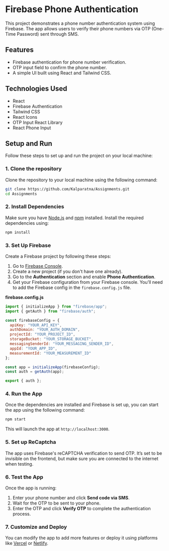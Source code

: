 
# Firebase Phone Authentication

This project demonstrates a phone number authentication system using Firebase. The app allows users to verify their phone numbers via OTP (One-Time Password) sent through SMS.

## Features
- Firebase authentication for phone number verification.
- OTP input field to confirm the phone number.
- A simple UI built using React and Tailwind CSS.

## Technologies Used
- React
- Firebase Authentication
- Tailwind CSS
- React Icons
- OTP Input React Library
- React Phone Input

## Setup and Run

Follow these steps to set up and run the project on your local machine:

### 1. Clone the repository
Clone the repository to your local machine using the following command:

```bash
git clone https://github.com/Kalparatna/Assignments.git
cd Assignments
```

### 2. Install Dependencies
Make sure you have [Node.js](https://nodejs.org/) and [npm](https://www.npmjs.com/) installed. Install the required dependencies using:

```bash
npm install
```

### 3. Set Up Firebase
Create a Firebase project by following these steps:
1. Go to [Firebase Console](https://console.firebase.google.com/).
2. Create a new project (if you don't have one already).
3. Go to the **Authentication** section and enable **Phone Authentication**.
4. Get your Firebase configuration from your Firebase console. You’ll need to add the Firebase config in the `firebase.config.js` file.

**firebase.config.js**

```js
import { initializeApp } from "firebase/app";
import { getAuth } from "firebase/auth";

const firebaseConfig = {
  apiKey: "YOUR_API_KEY",
  authDomain: "YOUR_AUTH_DOMAIN",
  projectId: "YOUR_PROJECT_ID",
  storageBucket: "YOUR_STORAGE_BUCKET",
  messagingSenderId: "YOUR_MESSAGING_SENDER_ID",
  appId: "YOUR_APP_ID",
  measurementId: "YOUR_MEASUREMENT_ID"
};

const app = initializeApp(firebaseConfig);
const auth = getAuth(app);

export { auth };
```

### 4. Run the App
Once the dependencies are installed and Firebase is set up, you can start the app using the following command:

```bash
npm start
```

This will launch the app at `http://localhost:3000`.

### 5. Set up ReCaptcha
The app uses Firebase's reCAPTCHA verification to send OTP. It’s set to be invisible on the frontend, but make sure you are connected to the internet when testing.

### 6. Test the App
Once the app is running:
1. Enter your phone number and click **Send code via SMS**.
2. Wait for the OTP to be sent to your phone.
3. Enter the OTP and click **Verify OTP** to complete the authentication process.

### 7. Customize and Deploy
You can modify the app to add more features or deploy it using platforms like [Vercel](https://vercel.com/) or [Netlify](https://www.netlify.com/).
